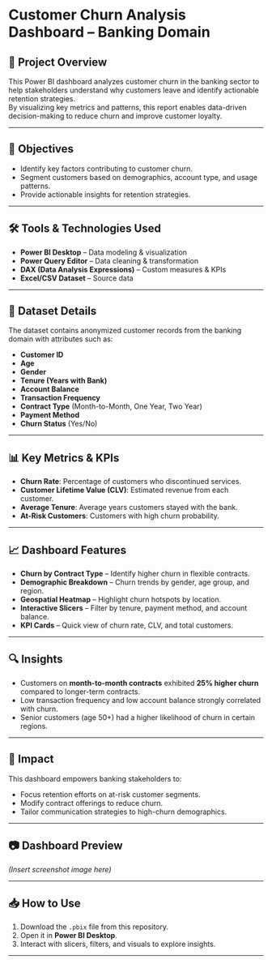 # Customer Churn Analysis Dashboard – Banking Domain

## 📌 Project Overview
This Power BI dashboard analyzes customer churn in the banking sector to help stakeholders understand why customers leave and identify actionable retention strategies.  
By visualizing key metrics and patterns, this report enables data-driven decision-making to reduce churn and improve customer loyalty.

---

## 🎯 Objectives
- Identify key factors contributing to customer churn.
- Segment customers based on demographics, account type, and usage patterns.
- Provide actionable insights for retention strategies.

---

## 🛠 Tools & Technologies Used
- **Power BI Desktop** – Data modeling & visualization
- **Power Query Editor** – Data cleaning & transformation
- **DAX (Data Analysis Expressions)** – Custom measures & KPIs
- **Excel/CSV Dataset** – Source data

---

## 📂 Dataset Details
The dataset contains anonymized customer records from the banking domain with attributes such as:
- **Customer ID**
- **Age**
- **Gender**
- **Tenure (Years with Bank)**
- **Account Balance**
- **Transaction Frequency**
- **Contract Type** (Month-to-Month, One Year, Two Year)
- **Payment Method**
- **Churn Status** (Yes/No)

---

## 📊 Key Metrics & KPIs
- **Churn Rate**: Percentage of customers who discontinued services.
- **Customer Lifetime Value (CLV)**: Estimated revenue from each customer.
- **Average Tenure**: Average years customers stayed with the bank.
- **At-Risk Customers**: Customers with high churn probability.

---

## 📈 Dashboard Features
- **Churn by Contract Type** – Identify higher churn in flexible contracts.
- **Demographic Breakdown** – Churn trends by gender, age group, and region.
- **Geospatial Heatmap** – Highlight churn hotspots by location.
- **Interactive Slicers** – Filter by tenure, payment method, and account balance.
- **KPI Cards** – Quick view of churn rate, CLV, and total customers.

---

## 🔍 Insights
- Customers on **month-to-month contracts** exhibited **25% higher churn** compared to longer-term contracts.
- Low transaction frequency and low account balance strongly correlated with churn.
- Senior customers (age 50+) had a higher likelihood of churn in certain regions.

---

## 🚀 Impact
This dashboard empowers banking stakeholders to:
- Focus retention efforts on at-risk customer segments.
- Modify contract offerings to reduce churn.
- Tailor communication strategies to high-churn demographics.

---

## 📷 Dashboard Preview
*(Insert screenshot image here)*

---

## 📥 How to Use
1. Download the `.pbix` file from this repository.
2. Open it in **Power BI Desktop**.
3. Interact with slicers, filters, and visuals to explore insights.

---



